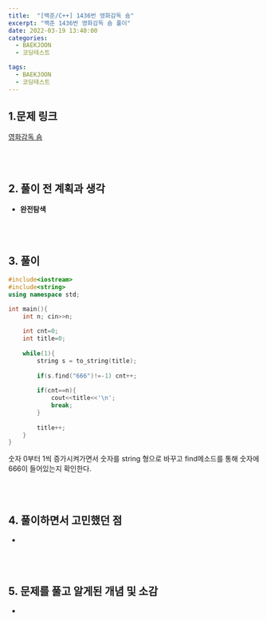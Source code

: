 ```yaml
---
title:  "[백준/C++] 1436번 영화감독 숌"
excerpt: "백준 1436번 영화감독 숌 풀이"
date: 2022-03-19 13:40:00
categories:
  - BAEKJOON
  - 코딩테스트

tags:
  - BAEKJOON
  - 코딩테스트
---
```


## 1.문제 링크

[영화감독 숌](https://www.acmicpc.net/problem/1436)

<br>
<br>

## 2. 풀이 전 계획과 생각

- **완전탐색**


<br>
<br>

## 3. 풀이

```cpp
#include<iostream>
#include<string> 
using namespace std;

int main(){
	int n; cin>>n;
	
	int cnt=0;
	int title=0;
	
	while(1){
		string s = to_string(title);
		
		if(s.find("666")!=-1) cnt++;
		
		if(cnt==n){
			cout<<title<<'\n';
			break;
		}
		
		title++;
	}
}
```

숫자 0부터 1씩 증가시켜가면서 숫자를 string 형으로 바꾸고 find메소드를 통해 숫자에 666이 들어있는지 확인한다.

<br>
<br>

## 4. 풀이하면서 고민했던 점

- 

<br>
<br>

## 5. 문제를 풀고 알게된 개념 및 소감

- 


